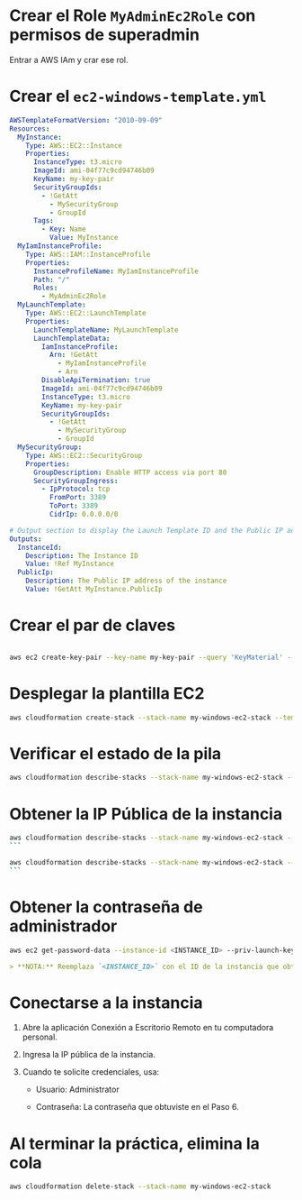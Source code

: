 # Crear el Role `MyAdminEc2Role` con permisos de superadmin

Entrar a AWS IAm y crar ese rol.

# Crear el `ec2-windows-template.yml`

```yml
AWSTemplateFormatVersion: "2010-09-09"
Resources:
  MyInstance:
    Type: AWS::EC2::Instance
    Properties:
      InstanceType: t3.micro
      ImageId: ami-04f77c9cd94746b09
      KeyName: my-key-pair
      SecurityGroupIds:
        - !GetAtt
          - MySecurityGroup
          - GroupId
      Tags:
        - Key: Name
          Value: MyInstance
  MyIamInstanceProfile:
    Type: AWS::IAM::InstanceProfile
    Properties:
      InstanceProfileName: MyIamInstanceProfile
      Path: "/"
      Roles:
        - MyAdminEc2Role
  MyLaunchTemplate:
    Type: AWS::EC2::LaunchTemplate
    Properties:
      LaunchTemplateName: MyLaunchTemplate
      LaunchTemplateData:
        IamInstanceProfile:
          Arn: !GetAtt
            - MyIamInstanceProfile
            - Arn
        DisableApiTermination: true
        ImageId: ami-04f77c9cd94746b09
        InstanceType: t3.micro
        KeyName: my-key-pair
        SecurityGroupIds:
          - !GetAtt
            - MySecurityGroup
            - GroupId
  MySecurityGroup:
    Type: AWS::EC2::SecurityGroup
    Properties:
      GroupDescription: Enable HTTP access via port 80
      SecurityGroupIngress:
        - IpProtocol: tcp
          FromPort: 3389
          ToPort: 3389
          CidrIp: 0.0.0.0/0

# Output section to display the Launch Template ID and the Public IP address of the instance
Outputs:
  InstanceId:
    Description: The Instance ID
    Value: !Ref MyInstance
  PublicIp:
    Description: The Public IP address of the instance
    Value: !GetAtt MyInstance.PublicIp
```

# Crear el par de claves

```bash

aws ec2 create-key-pair --key-name my-key-pair --query 'KeyMaterial' --output text > my-key-pair.pem

```

# Desplegar la plantilla EC2

```bash
aws cloudformation create-stack --stack-name my-windows-ec2-stack --template-body file://ec2-windows-template.yml --capabilities CAPABILITY_NAMED_IAM
```

# Verificar el estado de la pila

```bash
aws cloudformation describe-stacks --stack-name my-windows-ec2-stack --query "Stacks[0].StackStatus"
```

# Obtener la IP Pública de la instancia

````bash
aws cloudformation describe-stacks --stack-name my-windows-ec2-stack --query "Stacks[0].Outputs[?OutputKey=='PublicIp'].OutputValue" --output text
```
````

````bash
aws cloudformation describe-stacks --stack-name my-windows-ec2-stack --query "Stacks[0].Outputs[?OutputKey=='InstanceId'].OutputValue" --output text
```
````

# Obtener la contraseña de administrador

```bash
aws ec2 get-password-data --instance-id <INSTANCE_ID> --priv-launch-key my-key-pair.pem --query "PasswordData" --output text
```

```markdown
> **NOTA:** Reemplaza `<INSTANCE_ID>` con el ID de la instancia que obtuviste en el Paso 5.
```

# Conectarse a la instancia

1. Abre la aplicación Conexión a Escritorio Remoto en tu computadora personal.

2. Ingresa la IP pública de la instancia.

3. Cuando te solicite credenciales, usa:

   - Usuario: Administrator

   - Contraseña: La contraseña que obtuviste en el Paso 6.

# Al terminar la práctica, elimina la cola

```bash
aws cloudformation delete-stack --stack-name my-windows-ec2-stack
```
